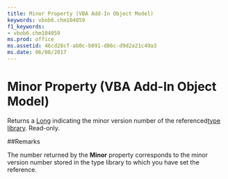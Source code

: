 ```yaml
---
title: Minor Property (VBA Add-In Object Model)
keywords: vbob6.chm104059
f1_keywords:
- vbob6.chm104059
ms.prod: office
ms.assetid: 46cd28cf-ab0c-b091-d86c-d9d2a21c49a3
ms.date: 06/08/2017
---
```



# Minor Property (VBA Add-In Object Model)



Returns a [Long](../../Glossary/vbe-glossary.md) indicating the minor version number of the referenced[type library](../../Glossary/vbe-glossary.md). Read-only.

##Remarks

The number returned by the  **Minor** property corresponds to the minor version number stored in the type library to which you have set the reference.

